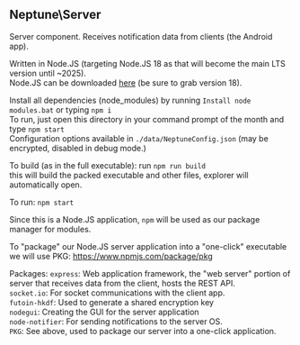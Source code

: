 ## Neptune\Server


Server component. Receives notification data from clients (the Android app).

Written in Node.JS (targeting Node.JS 18 as that will become the main LTS version until \~2025).\
Node.JS can be downloaded [here](https://nodejs.org/en/download/current/) (be sure to grab version 18).

Install all dependencies (node_modules) by running `Install node modules.bat` or typing `npm i`\
To run, just open this directory in your command prompt of the month and type `npm start`\
Configuration options available in `./data/NeptuneConfig.json` (may be encrypted, disabled in debug mode.)


To build (as in the full executable): run `npm run build`\
this will build the packed executable and other files, explorer will automatically open.

To run: `npm start`




Since this is a Node.JS application, `npm` will be used as our package manager for modules.

To "package" our Node.JS server application into a "one-click" executable we will use PKG: https://www.npmjs.com/package/pkg

Packages:
    `express`: Web application framework, the "web server" portion of server that receives data from the client, hosts the REST API.\
    `socket.io`: For socket communications with the client app.\
    `futoin-hkdf`: Used to generate a shared encryption key\
    `nodegui`: Creating the GUI for the server application\
    `node-notifier`: For sending notifications to the server OS.\
    `PKG`: See above, used to package our server into a one-click application.
